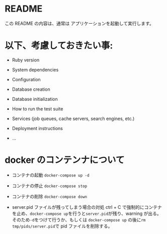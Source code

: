 # README

この README の内容は、通常は
アプリケーションを起動して実行します。

# 以下、考慮しておきたい事:

- Ruby version

- System dependencies

- Configuration

- Database creation

- Database initialization

- How to run the test suite

- Services (job queues, cache servers, search engines, etc.)

- Deployment instructions

- ...

# docker のコンテンナについて

- コンテナの起動
  `docker-compose up -d`

- コンテナの停止
  `docker-compose stop`

- コンテナの削除
  `docker-compose down`

- server.pid ファイルが残ってしまう場合の対処
  ctrl + C で強制的にコンテナを止め、`docker-compose up`を行うと`server.pid`が残り、warning が出る。
  そのため`-d`をつけて行うか、もしくは `docker-compose up` の後に`rm tmp/pids/server.pid`で pid ファイルを削除する。

